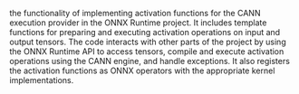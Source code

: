 the functionality of implementing activation functions for the CANN execution provider in the ONNX Runtime project. It includes template functions for preparing and executing activation operations on input and output tensors. The code interacts with other parts of the project by using the ONNX Runtime API to access tensors, compile and execute activation operations using the CANN engine, and handle exceptions. It also registers the activation functions as ONNX operators with the appropriate kernel implementations.